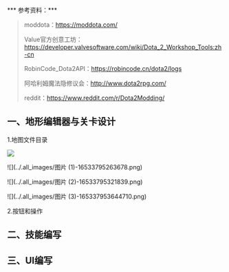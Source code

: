*** 参考资料：***

> moddota：https://moddota.com/
>
> Value官方创意工坊：https://developer.valvesoftware.com/wiki/Dota_2_Workshop_Tools:zh-cn
>
> RobinCode_Dota2API：https://robincode.cn/dota2/logs
>
> 阿哈利姆魔法隐修议会：http://www.dota2rpg.com/
>
> reddit：https://www.reddit.com/r/Dota2Modding/



## 一、地形编辑器与关卡设计

1.地图文件目录

![](../.all_images/图片-16533795209127.png)

![](../.all_images/图片 (1)-16533795263678.png)

![](../.all_images/图片 (2)-16533795321839.png)

![](../.all_images/图片 (3)-165337953644710.png)



2.按钮和操作



## 二、技能编写



## 三、UI编写

